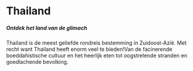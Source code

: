 <!DOCTYPE HTML>
<HTML>
  <HEAD>
    <H1>Thailand</H1>
    </HEAD>
  <BODY>
    <h5>Ontdek het land van de glimach</h5>
    <p>Thailand is de meest geliefde rondreis bestemming in Zuidoost-Azië. Met recht want Thailand heeft enorm veel te bieden!Van de facinerende boeddahistische cultuur en het heerlijk eten tot oogstrelende stranden en goedlachende bevolking.</P>
  
  </BODY>
  </HTML>
      
